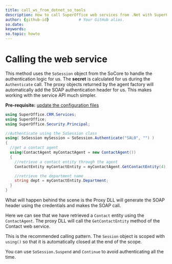 ```yaml
---
title: call_ws_from_dotnet_so_tools       
description: How to call SuperOffice web services from .Net with SuperOffice tools
author: {github-id}             # Your GitHub alias.
so.date:
keywords:
so.topic: howto
---
```


# Calling the web service

This method uses the `SoSession` object from the SoCore to handle the authentication logic for us. The **secret** is calculated for us during the `Authenticate` call. The proxy objects returned by the agent factory will automatically add the SOAP authentication header for us. This makes working with the service API much simpler.

**Pre-requisite:** [update the configuration files][1]

```csharp
using SuperOffice.CRM.Services;
using SuperOffice;
using SuperOffice.Security.Principal;

//Authenticate using the SoSession class
using( SoSession mySession = SoSession.Authenticate("SAL0", "") )
{
  //get a contact agent
  using(ContactAgent myContactAgent = new ContactAgent())
  {
    //retrieve a contact entity through the agent
    ContactEntity myContactEntity = myContactAgent.GetContactEntity(4);

    //retrieve the department name
    string dept = myContactEntity.Department;
  }
}
```

What will happen behind the scene is the Proxy DLL will generate the SOAP header using the credentials and makes the SOAP call.

Here we can see that we have retrieved a `Contact` entity using the `ContactAgent`. The proxy DLL will call the `GetContactEntity` method of the Contact web service.

This is the recommended calling pattern. The `Session` object is scoped with `using()` so that it is automatically closed at the end of the scope.

You can use `SoSession.Suspend` and `Continue` to avoid authenticating all the time.

<!-- Referenced links -->
[1]: config.md
